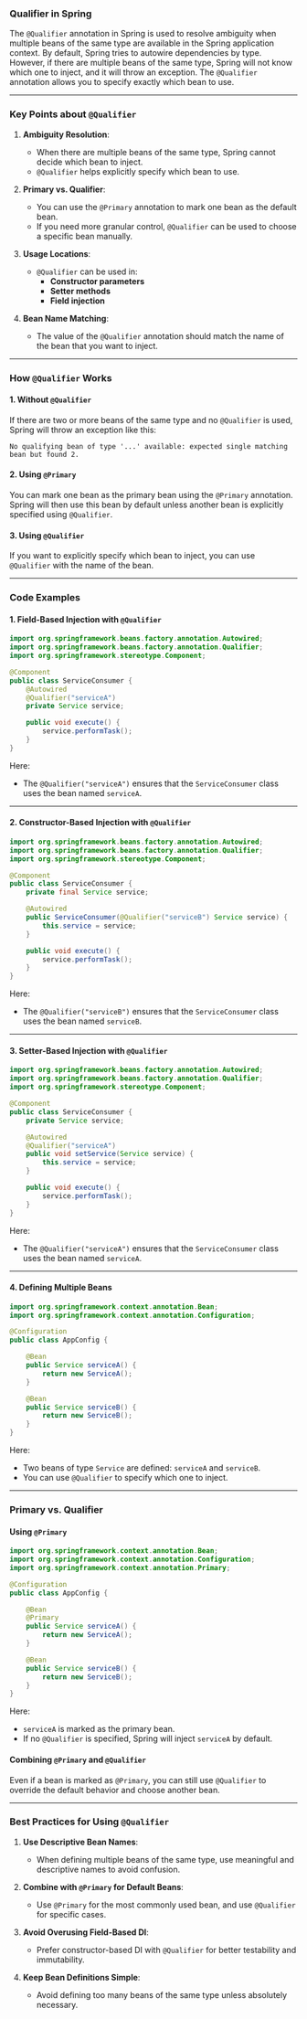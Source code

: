 ### **Qualifier in Spring**

The `@Qualifier` annotation in Spring is used to resolve ambiguity when multiple beans of the same type are available in the Spring application context. By default, Spring tries to autowire dependencies by type. However, if there are multiple beans of the same type, Spring will not know which one to inject, and it will throw an exception. The `@Qualifier` annotation allows you to specify exactly which bean to use.

---

### **Key Points about `@Qualifier`**

1. **Ambiguity Resolution**:
   - When there are multiple beans of the same type, Spring cannot decide which bean to inject.
   - `@Qualifier` helps explicitly specify which bean to use.

2. **Primary vs. Qualifier**:
   - You can use the `@Primary` annotation to mark one bean as the default bean.
   - If you need more granular control, `@Qualifier` can be used to choose a specific bean manually.

3. **Usage Locations**:
   - `@Qualifier` can be used in:
     - **Constructor parameters**
     - **Setter methods**
     - **Field injection**

4. **Bean Name Matching**:
   - The value of the `@Qualifier` annotation should match the name of the bean that you want to inject.

---

### **How `@Qualifier` Works**

#### **1. Without `@Qualifier`**
If there are two or more beans of the same type and no `@Qualifier` is used, Spring will throw an exception like this:
```
No qualifying bean of type '...' available: expected single matching bean but found 2.
```

#### **2. Using `@Primary`**
You can mark one bean as the primary bean using the `@Primary` annotation. Spring will then use this bean by default unless another bean is explicitly specified using `@Qualifier`.

#### **3. Using `@Qualifier`**
If you want to explicitly specify which bean to inject, you can use `@Qualifier` with the name of the bean.

---

### **Code Examples**

#### **1. Field-Based Injection with `@Qualifier`**
```java
import org.springframework.beans.factory.annotation.Autowired;
import org.springframework.beans.factory.annotation.Qualifier;
import org.springframework.stereotype.Component;

@Component
public class ServiceConsumer {
    @Autowired
    @Qualifier("serviceA")
    private Service service;

    public void execute() {
        service.performTask();
    }
}
```

Here:
- The `@Qualifier("serviceA")` ensures that the `ServiceConsumer` class uses the bean named `serviceA`.

---

#### **2. Constructor-Based Injection with `@Qualifier`**
```java
import org.springframework.beans.factory.annotation.Autowired;
import org.springframework.beans.factory.annotation.Qualifier;
import org.springframework.stereotype.Component;

@Component
public class ServiceConsumer {
    private final Service service;

    @Autowired
    public ServiceConsumer(@Qualifier("serviceB") Service service) {
        this.service = service;
    }

    public void execute() {
        service.performTask();
    }
}
```

Here:
- The `@Qualifier("serviceB")` ensures that the `ServiceConsumer` class uses the bean named `serviceB`.

---

#### **3. Setter-Based Injection with `@Qualifier`**
```java
import org.springframework.beans.factory.annotation.Autowired;
import org.springframework.beans.factory.annotation.Qualifier;
import org.springframework.stereotype.Component;

@Component
public class ServiceConsumer {
    private Service service;

    @Autowired
    @Qualifier("serviceA")
    public void setService(Service service) {
        this.service = service;
    }

    public void execute() {
        service.performTask();
    }
}
```

Here:
- The `@Qualifier("serviceA")` ensures that the `ServiceConsumer` class uses the bean named `serviceA`.

---

#### **4. Defining Multiple Beans**
```java
import org.springframework.context.annotation.Bean;
import org.springframework.context.annotation.Configuration;

@Configuration
public class AppConfig {

    @Bean
    public Service serviceA() {
        return new ServiceA();
    }

    @Bean
    public Service serviceB() {
        return new ServiceB();
    }
}
```

Here:
- Two beans of type `Service` are defined: `serviceA` and `serviceB`.
- You can use `@Qualifier` to specify which one to inject.

---

### **Primary vs. Qualifier**

#### **Using `@Primary`**
```java
import org.springframework.context.annotation.Bean;
import org.springframework.context.annotation.Configuration;
import org.springframework.context.annotation.Primary;

@Configuration
public class AppConfig {

    @Bean
    @Primary
    public Service serviceA() {
        return new ServiceA();
    }

    @Bean
    public Service serviceB() {
        return new ServiceB();
    }
}
```

Here:
- `serviceA` is marked as the primary bean.
- If no `@Qualifier` is specified, Spring will inject `serviceA` by default.

#### **Combining `@Primary` and `@Qualifier`**
Even if a bean is marked as `@Primary`, you can still use `@Qualifier` to override the default behavior and choose another bean.

---

### **Best Practices for Using `@Qualifier`**

1. **Use Descriptive Bean Names**:
   - When defining multiple beans of the same type, use meaningful and descriptive names to avoid confusion.

2. **Combine with `@Primary` for Default Beans**:
   - Use `@Primary` for the most commonly used bean, and use `@Qualifier` for specific cases.

3. **Avoid Overusing Field-Based DI**:
   - Prefer constructor-based DI with `@Qualifier` for better testability and immutability.

4. **Keep Bean Definitions Simple**:
   - Avoid defining too many beans of the same type unless absolutely necessary.

